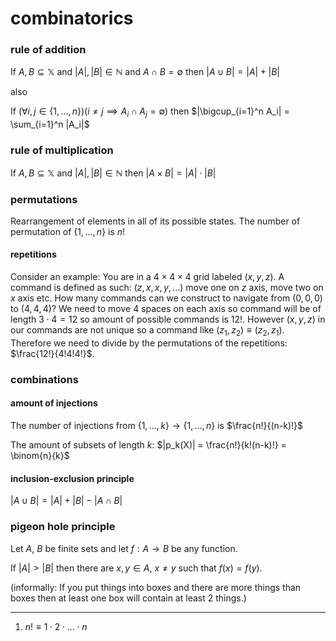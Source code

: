 # combinatorics

### rule of addition

If $A, B \subseteq \mathbb{X}$ and $|A|, |B| \in \mathbb{N}$ and $A \cap B = \emptyset$ then $|A \cup B| = |A| + |B|$

also

If $(\forall i,j \in \{1, ..., n\})(i \ne j \implies A_i \cap A_j = \emptyset)$ then $|\bigcup_{i=1}^n A_i| = \sum_{i=1}^n |A_i|$

### rule of multiplication

If $A, B \subseteq \mathbb{X}$ and $|A|, |B| \in \mathbb{N}$ then $|A \times B| = |A| \cdot |B|$

### permutations

Rearrangement of elements in all of its possible states. The number of permutation of $\{1, ..., n\}$ is $n!$

#### repetitions

Consider an example: You are in a $4 \times 4 \times 4$ grid labeled $(x, y, z)$. A command is defined as such: $(z, x, x, y, ...)$ move one on $z$ axis, move two on $x$ axis etc. How many commands can we construct to navigate from $(0,0,0)$ to $(4, 4, 4)$? We need to move $4$ spaces on each axis so command will be of length $3 \cdot 4 = 12$ so amount of possible commands is $12!$. However $(x, y, z)$ in our commands are not unique so a command like $(z_1, z_2) \equiv (z_2, z_1)$. Therefore we need to divide by the permutations of the repetitions: $\frac{12!}{4!4!4!}$.

### combinations

#### amount of injections

The number of injections from $\{1,...,k\} \to \{1,...,n\}$ is $\frac{n!}{(n-k)!}$

The amount of subsets of length $k$: $|p_k(X)| = \frac{n!}{k!(n-k)!} = \binom{n}{k}$

#### inclusion-exclusion principle

$|A \cup B| = |A| + |B| - |A \cap B|$

### pigeon hole principle

Let $A$, $B$ be finite sets and let $f : A \to B$ be any function.

If $|A| > |B|$ then there are $x, y \in A$, $x \ne y$ such that $f(x) = f(y)$.

(informally: If you put things into boxes and there are more things than boxes then at least one box
will contain at least 2 things.)

---

1. $n! \equiv 1 \cdot 2 \cdot ... \cdot n$
